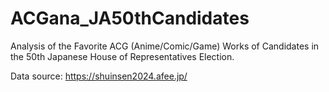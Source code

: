 # ACGana_JA50thCandidates

Analysis of the Favorite ACG (Anime/Comic/Game) Works of Candidates in the 50th Japanese House of Representatives Election.

Data source: https://shuinsen2024.afee.jp/
